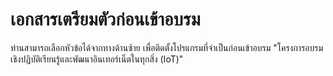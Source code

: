 # เอกสารเตรียมตัวก่อนเข้าอบรม 


ท่านสามารถเลือกหัวข้อได้จากทางด้านซ้าย เพื่อติดตั้งโปรแกรมที่จำเป็นก่อนเข้าอบรม "โครงการอบรมเชิงปฏิบัติเรียนรู้และพัฒนาอินเทอร์เน็ตในทุกสิ่ง (IoT)" 

